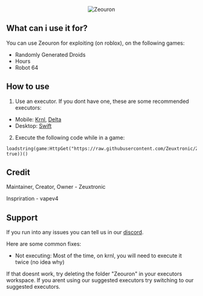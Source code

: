 <p align="center">
  <picture>
    <source media="(prefers-color-scheme: dark)" srcset="./readme/logotext-white.png">
    <source media="(prefers-color-scheme: light)" srcset="./readme/logotext-dark.png">
    <img alt="Zeouron" src="./README/logo.png">
  </picture>
</p>

## What can i use it for?
You can use Zeouron for exploiting (on roblox), on the following games:
- Randomly Generated Droids
- Hours
- Robot 64

## How to use
1. Use an executor. If you dont have one, these are some recommended executors:
- Mobile: [Krnl](krnl.cat), [Delta](deltaexploits.gg)
- Desktop: [Swift](getswift.gg)

2. Execute the following code while in a game:
```luau
loadstring(game:HttpGet("https://raw.githubusercontent.com/Zeuxtronic/Zeouron/refs/heads/main/Loader.lua", true))()
```

## Credit
Maintainer, Creator, Owner - Zeuxtronic

Inspriration - vapev4

## Support
If you run into any issues you can tell us in our [discord](https://discord.com/invite/BjrHC26rUP).

Here are some common fixes:

- Not executing:
Most of the time, on krnl, you will need to execute it twice (no idea why)

If that doesnt work, try deleting the folder "Zeouron" in your executors workspace. If you arent using our suggested executors try switching to our suggested executors.

